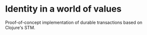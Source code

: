 # Identity in a world of values

Proof-of-concept implementation of durable transactions based on Clojure's STM.
